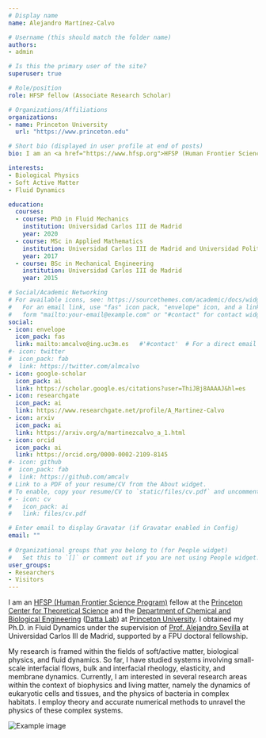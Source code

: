 ```yaml
---
# Display name
name: Alejandro Martínez-Calvo

# Username (this should match the folder name)
authors:
- admin

# Is this the primary user of the site?
superuser: true

# Role/position
role: HFSP fellow (Associate Research Scholar)

# Organizations/Affiliations
organizations:
- name: Princeton University
  url: "https://www.princeton.edu"

# Short bio (displayed in user profile at end of posts)
bio: I am an <a href="https://www.hfsp.org">HFSP (Human Frontier Science Program)</a> fellow at the <a href="https://pcts.princeton.edu/">Princeton Center for Theoretical Science</a> and the <a href="https://cbe.princeton.edu">Department of Chemical and Biological Engineering</a> (<a href="https://dattalab.princeton.edu">Datta Lab</a>) at <a href="https://www.princeton.edu">Princeton University</a>. I obtained my Ph.D. in Fluid Dynamics under the supervision of <a href="http://fluidosuc3m.es/people/asevilla/">Prof. Alejandro Sevilla</a> at Universidad Carlos III de Madrid, supported by a FPU doctoral fellowship.

interests:
- Biological Physics
- Soft Active Matter
- Fluid Dynamics

education:
  courses:
  - course: PhD in Fluid Mechanics
    institution: Universidad Carlos III de Madrid
    year: 2020
  - course: MSc in Applied Mathematics
    institution: Universidad Carlos III de Madrid and Universidad Politécnica de Madrid
    year: 2017
  - course: BSc in Mechanical Engineering
    institution: Universidad Carlos III de Madrid
    year: 2015

# Social/Academic Networking
# For available icons, see: https://sourcethemes.com/academic/docs/widgets/#icons
#   For an email link, use "fas" icon pack, "envelope" icon, and a link in the
#   form "mailto:your-email@example.com" or "#contact" for contact widget.
social:
- icon: envelope
  icon_pack: fas
  link: mailto:amcalvo@ing.uc3m.es   #'#contact'  # For a direct email link, use "mailto:amcalvo@ing.uc3m.es"
#- icon: twitter
#  icon_pack: fab
#  link: https://twitter.com/almcalvo
- icon: google-scholar
  icon_pack: ai
  link: https://scholar.google.es/citations?user=ThiJBj8AAAAJ&hl=es
- icon: researchgate
  icon_pack: ai
  link: https://www.researchgate.net/profile/A_Martinez-Calvo
- icon: arxiv
  icon_pack: ai
  link: https://arxiv.org/a/martinezcalvo_a_1.html
- icon: orcid
  icon_pack: ai
  link: https://orcid.org/0000-0002-2109-8145
#- icon: github
#  icon_pack: fab
#  link: https://github.com/amcalv
# Link to a PDF of your resume/CV from the About widget.
# To enable, copy your resume/CV to `static/files/cv.pdf` and uncomment the lines below.  
# - icon: cv
#   icon_pack: ai
#   link: files/cv.pdf

# Enter email to display Gravatar (if Gravatar enabled in Config)
email: ""
  
# Organizational groups that you belong to (for People widget)
#   Set this to `[]` or comment out if you are not using People widget.  
user_groups:
- Researchers
- Visitors
---
```

I am an <a href="https://www.hfsp.org">HFSP (Human Frontier Science Program)</a> fellow at the <a href="https://pcts.princeton.edu/">Princeton Center for Theoretical Science</a> and the <a href="https://cbe.princeton.edu">Department of Chemical and Biological Engineering</a> (<a href="https://dattalab.princeton.edu">Datta Lab</a>) at <a href="https://www.princeton.edu">Princeton University</a>. I obtained my Ph.D. in Fluid Dynamics under the supervision of <a href="http://fluidosuc3m.es/people/asevilla/">Prof. Alejandro Sevilla</a> at Universidad Carlos III de Madrid, supported by a FPU doctoral fellowship.

My research is framed within the fields of soft/active matter, biological physics, and fluid dynamics. So far, I have studied systems involving small-scale interfacial flows, bulk and interfacial rheology, elasticity, and membrane dynamics. Currently, I am interested in several research areas within the context of biophysics and living matter, namely the dynamics of eukaryotic cells and tissues, and the physics of bacteria in complex habitats. I employ theory and accurate numerical methods to unravel the physics of these complex systems.


![Example image](/static/pcts.png)
